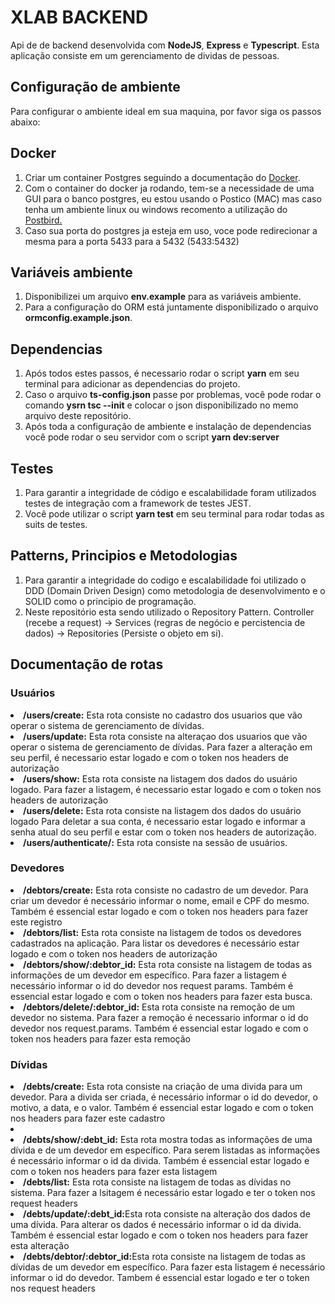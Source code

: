 # XLAB BACKEND
<p>Api de de backend desenvolvida com <strong>NodeJS</strong>, <strong>Express</strong> e <strong>Typescript</strong>. Esta aplicação consiste em um gerenciamento de dividas de pessoas.</p>


## Configuração de ambiente

<p>Para configurar o ambiente ideal em sua maquina, por favor siga os passos abaixo: </p>

<div>
<h2> Docker </h2>
<ol>
  <li>Criar um container Postgres seguindo a documentação do <a href="https://hub.docker.com/_/postgres">Docker</a>.</li>
  <li>Com o container do docker ja rodando, tem-se a necessidade de uma GUI para o banco postgres, eu estou usando o Postico (MAC) mas caso tenha um ambiente linux ou windows recomento a utilização do <a href="https://electronjs.org/apps/postbird">Postbird.</a></li>
  <li>Caso sua porta do postgres ja esteja em uso, voce pode redirecionar a mesma para a porta 5433 para a 5432 (5433:5432)</li>
<ol>
</div>

<div>
<h2> Variáveis ambiente </h2>
<ol>
  <li>Disponibilizei um arquivo <strong>env.example</strong> para as variáveis ambiente.</li>
  <li>Para a configuração do ORM está juntamente disponibilizado o arquivo <strong>ormconfig.example.json</strong>.</li>
<ol>
</div>

<div>
<h2> Dependencias </h2>
<ol>
  <li>Após todos estes passos, é necessario rodar o script <strong>yarn</strong> em seu terminal para adicionar as dependencias do projeto.</li>
  <li>Caso o arquivo <strong>ts-config.json</strong> passe por problemas, você pode rodar o comando <strong>ysrn tsc --init</strong> e colocar o json disponibilizado no memo arquivo deste repositório.</li>
  <li>Após toda a configuração de ambiente e instalação de dependencias você pode rodar o seu servidor com o script <strong>yarn dev:server</strong></li>
<ol>
</div>

<div>
<h2> Testes </h2>
<ol>
  <li>Para garantir a integridade de código e escalabilidade foram utilizados testes de integração com a framework de testes JEST.</li>
  <li>Você pode utilizar o script <strong>yarn test</strong> em seu terminal para rodar todas as suits de testes.</li>
<ol>
</div>

<div>
<h2> Patterns, Principios e Metodologias </h2>
<ol>
  <li>Para garantir a integridade do codigo e escalabilidade foi utilizado o DDD (Domain Driven Design) como metodologia de desenvolvimento e o SOLID como o principio de programação.</li>
  <li>Neste repositório esta sendo utilizado o Repository Pattern.  Controller (recebe a request) -> Services (regras de negócio e percistencia de dados) -> Repositories (Persiste o objeto em si).</li>
<ol>
</div>

<div>
<h2> Documentação de rotas </h2>
<div>
  <h3>Usuários</h3>
  <li><strong>/users/create:</strong> Esta rota consiste no cadastro dos usuarios que vão operar o sistema de gerenciamento de dívidas.</li>
  <li><strong>/users/update:</strong> Esta rota consiste na alteraçao dos usuarios que vão operar o sistema de gerenciamento de dívidas. Para fazer a alteração em seu perfil, é necessario estar logado e com o token nos headers de autorização</li>
  <li><strong>/users/show:</strong> Esta rota consiste na listagem dos dados do usuário logado. Para fazer a listagem, é necessario estar logado e com o token nos headers de autorização</li>
  <li><strong>/users/delete:</strong> Esta rota consiste na listagem dos dados do usuário logado Para deletar a sua conta, é necessario estar logado e informar a senha atual do seu perfil e estar com o token nos headers de autorização.</li>
  <li><strong>/users/authenticate/:</strong> Esta rota consiste na sessão de usuários.</li>
</div>

<div>
  <h3>Devedores</h3>
  <li><strong>/debtors/create:</strong> Esta rota consiste no cadastro de um devedor. Para criar um devedor é necessário informar o nome, email e CPF do mesmo. Também é essencial estar logado e com o token nos headers para fazer este registro</li>
  <li><strong>/debtors/list:</strong> Esta rota consiste na listagem de todos os devedores cadastrados na aplicação. Para listar os devedores é necessário estar logado e com o token nos headers de autorização</li>
  <li><strong>/debtors/show/:debtor_id:</strong> Esta rota consiste na listagem de todas as informações de um devedor em específico. Para fazer a listagem é necessário informar o id do devedor nos request params. Também é essencial estar logado e com o token nos headers para fazer esta busca.</li>
  <li><strong>/debtors/delete/:debtor_id:</strong> Esta rota consiste na remoção de um devedor no sistema. Para fazer a remoção é necessario informar o id do devedor nos request.params. Também é essencial estar logado e com o token nos headers para fazer esta remoção</li>
</div>

<div>
  <h3>Dívidas</h3>
  <li><strong>/debts/create:</strong> Esta rota consiste na criação de uma divida para um devedor. Para a divida ser criada, é necessário informar o id do devedor, o motivo, a data, e o valor. Também é essencial estar logado e com o token nos headers para fazer este cadastro<li/>
  <li><strong>/debts/show/:debt_id:</strong> Esta rota mostra todas as informações de uma dívida e de um devedor em específico. Para serem listadas as informações é necessário informar o id da divida. Também é essencial estar logado e com o token nos headers para fazer esta listagem</li>
  <li><strong>/debts/list:</strong> Esta rota consiste na listagem de todas as dívidas no sistema. Para fazer a lsitagem é necessário estar logado e ter o token nos request headers</li>
  <li><strong>/debts/update/:debt_id:</strong>Esta rota consiste na alteração dos dados de uma dívida. Para alterar os dados é necessário informar o id da divida. Também é essencial estar logado e com o token nos headers para fazer esta alteração</li>
  <li><strong>/debts/debtor/:debtor_id:</strong>Esta rota consiste na listagem de todas as dívidas de um devedor em específico. Para fazer esta listagem é necessário informar o id do devedor. Tambem é essencial estar logado e ter o token nos request headers</li>
</div>
</div>
